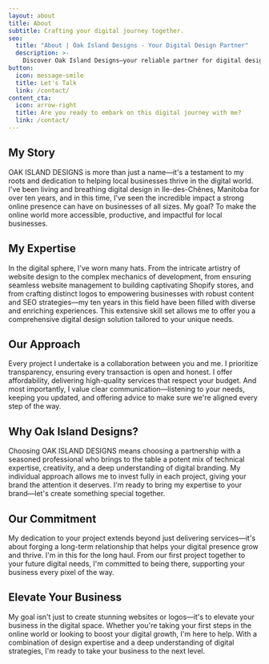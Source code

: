 ```yaml
---
layout: about
title: About
subtitle: Crafting your digital journey together.
seo:
  title: "About | Oak Island Designs - Your Digital Design Partner"
  description: >-
    Discover Oak Island Designs—your reliable partner for digital design in Manitoba. Offering transparency, affordability, and clear communication.
button:
  icon: message-smile
  title: Let's Talk
  link: /contact/
content_cta:
  icon: arrow-right
  title: Are you ready to embark on this digital journey with me?
  link: /contact/
---
```

## My Story
OAK ISLAND DESIGNS is more than just a name—it's a testament to my roots and dedication to helping local businesses thrive in the digital world. I've been living and breathing digital design in Ile-des-Chênes, Manitoba for over ten years, and in this time, I've seen the incredible impact a strong online presence can have on businesses of all sizes. My goal? To make the online world more accessible, productive, and impactful for local businesses.


## My Expertise
In the digital sphere, I've worn many hats. From the intricate artistry of website design to the complex mechanics of development, from ensuring seamless website management to building captivating Shopify stores, and from crafting distinct logos to empowering businesses with robust content and SEO strategies—my ten years in this field have been filled with diverse and enriching experiences. This extensive skill set allows me to offer you a comprehensive digital design solution tailored to your unique needs.

## Our Approach
Every project I undertake is a collaboration between you and me. I prioritize transparency, ensuring every transaction is open and honest. I offer affordability, delivering high-quality services that respect your budget. And most importantly, I value clear communication—listening to your needs, keeping you updated, and offering advice to make sure we're aligned every step of the way.

## Why Oak Island Designs?
Choosing OAK ISLAND DESIGNS means choosing a partnership with a seasoned professional who brings to the table a potent mix of technical expertise, creativity, and a deep understanding of digital branding. My individual approach allows me to invest fully in each project, giving your brand the attention it deserves. I'm ready to bring my expertise to your brand—let's create something special together.

## Our Commitment
My dedication to your project extends beyond just delivering services—it's about forging a long-term relationship that helps your digital presence grow and thrive. I'm in this for the long haul. From our first project together to your future digital needs, I'm committed to being there, supporting your business every pixel of the way.

## Elevate Your Business
My goal isn't just to create stunning websites or logos—it's to elevate your business in the digital space. Whether you're taking your first steps in the online world or looking to boost your digital growth, I'm here to help. With a combination of design expertise and a deep understanding of digital strategies, I'm ready to take your business to the next level.